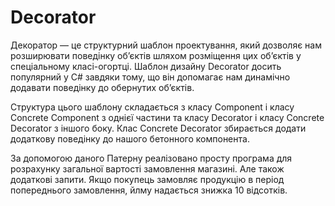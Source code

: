 # Decorator

Декоратор — це структурний шаблон проектування, який дозволяє нам розширювати поведінку об’єктів шляхом розміщення цих об’єктів у спеціальному класі-огортці. Шаблон дизайну Decorator досить популярний у C# завдяки тому, що він допомагає нам динамічно додавати поведінку до обернутих об’єктів.

Структура цього шаблону складається з класу Component і класу Concrete Component з однієї частини та класу Decorator і класу Concrete Decorator з іншого боку. Клас Concrete Decorator збирається додати додаткову поведінку до нашого бетонного компонента.

За допомогою даного Патерну реалізовано просту програма для розрахунку загальної вартості замовлення магазині. Але також додаткові запити.
Якщо покупець замовляє продукцію в період попереднього замовлення, йлму надається знижка 10 відсотків.
